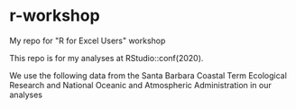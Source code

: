 # r-workshop
My repo for "R for Excel Users" workshop

This repo is for my analyses at RStudio::conf(2020).

We use the following data from the Santa Barbara Coastal Term Ecological Research and National  Oceanic and Atmospheric Administration in our analyses

